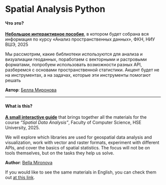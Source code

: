# Spatial Analysis Python

#### Что это?

**[Небольшое интерактивное пособие](https://bella-mir.github.io/spatialAnalysisCourseFall25/)**, в котором будет собрана вся информация по курсу «Анализ пространственных данных», ФКН, НИУ ВШЭ, 2025

Мы рассмотрим, какие библиотеки используются для анализа и визуалиации геоданных, поработаем с векторными и растровыми форматами, попробуем использовать возможности разных API, разберемся с основами пространственной статистики. Акцент будет не на инструментах, а на задачах, которые эти инструменты помогают решать

**Автор**: [Белла Миронова](https://www.hse.ru/staff/bmironova/)

---

#### What is this?

**[A small interactive guide](https://bella-mir.github.io/spatialAnalysisCourseFall25/)** that brings together all the materials for the course _“Spatial Data Analysis”_, Faculty of Computer Science, HSE University, 2025.

We will explore which libraries are used for geospatial data analysis and visualization, work with vector and raster formats, experiment with different APIs, and cover the basics of spatial statistics. The focus will not be on tools themselves, but on the tasks they help us solve.

**Author**: [Bella Mironova](https://www.hse.ru/en/staff/bmironova/)

If you would like to see the same materials in English, you can check them out [at this link](https://github.com/bella-mir/urbanCartoPy).
